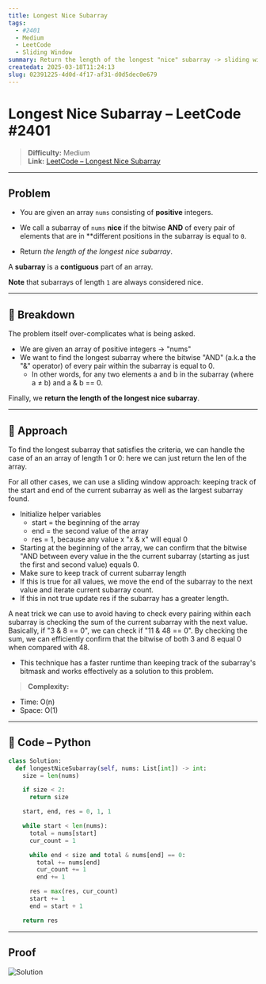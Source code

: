 ```yaml
---
title: Longest Nice Subarray
tags:
  - #2401
  - Medium
  - LeetCode
  - Sliding Window
summary: Return the length of the longest "nice" subarray -> sliding window solution
createdat: 2025-03-18T11:24:13
slug: 02391225-4d0d-4f17-af31-d0d5dec0e679
---
```


# Longest Nice Subarray – LeetCode #2401

> **Difficulty:** Medium\
> **Link:** [LeetCode – Longest Nice Subarray](https://leetcode.com/problems/longest-nice-subarray/)

---

## Problem

- You are given an array `nums` consisting of **positive** integers.

- We call a subarray of `nums` **nice** if the bitwise **AND** of every pair of elements that are in **different positions in the subarray is equal to `0`.

- Return _the length of the longest nice subarray_.

A **subarray** is a **contiguous** part of an array.

**Note** that subarrays of length `1` are always considered nice.

---

## 🧩 Breakdown

The problem itself over-complicates what is being asked.

- We are given an array of positive integers -> "nums"
- We want to find the longest subarray where the bitwise "AND" (a.k.a the "&" operator) of every pair within the subarray is equal to 0.
  - In other words, for any two elements a and b in the subarray (where a ≠ b) and a & b == 0.

Finally, we **return the length of the longest nice subarray**.

---

## 🧠 Approach

To find the longest subarray that satisfies the criteria, we can handle the case of an an array of length 1 or 0: here we can just return the len of the array.

For all other cases, we can use a sliding window approach: keeping track of the start and end of the current subarray as well as the largest subarray found.

- Initialize helper variables
  - start = the beginning of the array
  - end = the second value of the array
  - res = 1, because any value x "x & x" will equal 0
- Starting at the beginning of the array, we can confirm that the bitwise "AND between every value in the the current subarray (starting as just the first and second value) equals 0.
- Make sure to keep track of current subarray length
- If this is true for all values, we move the end of the subarray to the next value and iterate current subarray count.
- If this in not true update res if the subarray has a greater length.

A neat trick we can use to avoid having to check every pairing within each subarray is checking the sum of the current subarray with the next value. Basically, if "3 & 8 == 0", we can check if "11 & 48 == 0". By checking the sum, we can efficiently confirm that the bitwise of both 3 and 8 equal 0 when compared with 48.

- This technique has a faster runtime than keeping track of the subarray's bitmask and works effectively as a solution to this problem.

> **Complexity:**

- Time: O(n)
- Space: O(1)

---

## 🧮 Code – Python

```python
class Solution:
  def longestNiceSubarray(self, nums: List[int]) -> int:
    size = len(nums)

    if size < 2:
      return size

    start, end, res = 0, 1, 1

    while start < len(nums):
      total = nums[start]
      cur_count = 1

      while end < size and total & nums[end] == 0:
        total += nums[end]
        cur_count += 1
        end += 1

      res = max(res, cur_count)
      start += 1
      end = start + 1

    return res
```

---

## Proof

![Solution](/post-images/longest-nice-subarray.png)
